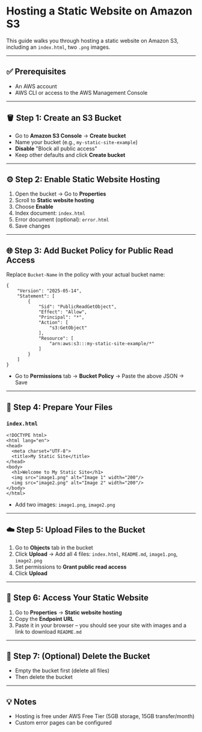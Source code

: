 
# Hosting a Static Website on Amazon S3

This guide walks you through hosting a static website on Amazon S3, including an `index.html`, two `.png` images.

---

## ✅ Prerequisites
- An AWS account
- AWS CLI or access to the AWS Management Console

---

## 🪣 Step 1: Create an S3 Bucket
- Go to **Amazon S3 Console** → **Create bucket**
- Name your bucket (e.g., `my-static-site-example`)
- **Disable** "Block all public access"
- Keep other defaults and click **Create bucket**

---

## ⚙️ Step 2: Enable Static Website Hosting
1. Open the bucket → Go to **Properties**
2. Scroll to **Static website hosting**
3. Choose **Enable**
4. Index document: `index.html`
5. Error document (optional): `error.html`
6. Save changes

---

## 🌐 Step 3: Add Bucket Policy for Public Read Access

Replace `Bucket-Name` in the policy with your actual bucket name:

```
{
    "Version": "2025-05-14",
    "Statement": [
        {
            "Sid": "PublicReadGetObject",
            "Effect": "Allow",
            "Principal": "*",
            "Action": [
                "s3:GetObject"
            ],
            "Resource": [
                "arn:aws:s3:::my-static-site-example/*"
            ]
        }
    ]
}
```

- Go to **Permissions** tab → **Bucket Policy** → Paste the above JSON → Save

---

## 📂 Step 4: Prepare Your Files

### `index.html`
```
<!DOCTYPE html>
<html lang="en">
<head>
  <meta charset="UTF-8">
  <title>My Static Site</title>
</head>
<body>
  <h1>Welcome to My Static Site</h1>
  <img src="image1.png" alt="Image 1" width="200"/>
  <img src="image2.png" alt="Image 2" width="200"/>
</body>
</html>
```

- Add two images: `image1.png`, `image2.png`

---

## ☁️ Step 5: Upload Files to the Bucket

1. Go to **Objects** tab in the bucket
2. Click **Upload** → Add all 4 files: `index.html`, `README.md`, `image1.png`, `image2.png`
3. Set permissions to **Grant public read access**
4. Click **Upload**

---

## 🔗 Step 6: Access Your Static Website

1. Go to **Properties** → **Static website hosting**
2. Copy the **Endpoint URL**
3. Paste it in your browser – you should see your site with images and a link to download `README.md`

---

## 🧹 Step 7: (Optional) Delete the Bucket
- Empty the bucket first (delete all files)
- Then delete the bucket

---

## 💡 Notes
- Hosting is free under AWS Free Tier (5GB storage, 15GB transfer/month)
- Custom error pages can be configured
